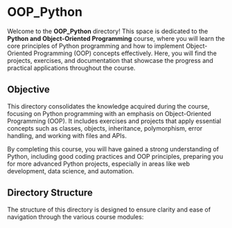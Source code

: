 # OOP_Python

Welcome to the **OOP_Python** directory! This space is dedicated to the **Python and Object-Oriented Programming** course, where you will learn the core principles of Python programming and how to implement Object-Oriented Programming (OOP) concepts effectively. Here, you will find the projects, exercises, and documentation that showcase the progress and practical applications throughout the course.

## Objective

This directory consolidates the knowledge acquired during the course, focusing on Python programming with an emphasis on Object-Oriented Programming (OOP). It includes exercises and projects that apply essential concepts such as classes, objects, inheritance, polymorphism, error handling, and working with files and APIs.

By completing this course, you will have gained a strong understanding of Python, including good coding practices and OOP principles, preparing you for more advanced Python projects, especially in areas like web development, data science, and automation.

## Directory Structure

The structure of this directory is designed to ensure clarity and ease of navigation through the various course modules:

